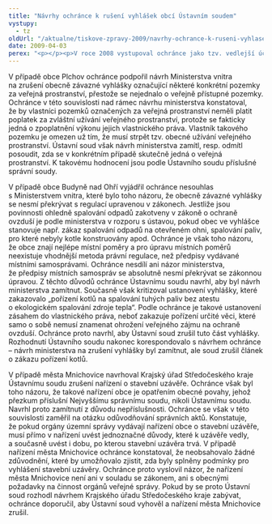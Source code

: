```yaml
---
title: "Návrhy ochránce k rušení vyhlášek obcí Ústavním soudem"
vystupy:
  - tz
oldUrl: "/aktualne/tiskove-zpravy-2009/navrhy-ochrance-k-ruseni-vyhlasek-obci-ustavnim-soudem"
date: 2009-04-03
perex: "<p></p><p>V roce 2008 vystupoval ochránce jako tzv. vedlejší účastník v řízeních u Ústavního soudu o návrzích na zrušení tří obecně závazných vyhlášek obcí. Jednalo se o vyhlášku o místních poplatcích obce Plchov, jejíž zrušení navrhovalo Ministerstvo vnitra, o vyhlášku města Budyně nad Ohří o stanovení podmínek pro spalování tuhých paliv, jejíž zrušení rovněž navrhlo Ministerstvo vnitra, a o návrh Krajského úřadu Středočeského kraje na zrušení nařízení města Mnichovice o stavební uzávěře.</p>"
---
```


<!-- imported from the old website -->

<p>V případě obce Plchov ochránce podpořil návrh Ministerstva vnitra na zrušení obecně závazné vyhlášky označující některé konkrétní pozemky za veřejná prostranství, přestože se nejednalo o veřejně přístupné pozemky. Ochránce v této souvislosti nad rámec návrhu ministerstva konstatoval, že by vlastníci pozemků označených za veřejná prostranství neměli platit poplatek za zvláštní užívání veřejného prostranství, protože se fakticky jedná o zpoplatnění výkonu jejich vlastnického práva. Vlastník takového pozemku je omezen už tím, že musí strpět tzv. obecné užívání veřejného prostranství. Ústavní soud však návrh ministerstva zamítl, resp. odmítl posoudit, zda se v konkrétním případě skutečně jedná o veřejná prostranství. K takovému hodnocení jsou podle Ústavního soudu příslušné správní soudy.</p><p class="Normln-web" style="TEXT-DECORATION: none">V případě obce Budyně nad Ohří vyjádřil ochránce nesouhlas s Ministerstvem vnitra, které bylo toho názoru, že obecně závazné vyhlášky se nesmí překrývat s regulací upravenou v zákonech. Jestliže jsou povinnosti ohledně spalování odpadů zakotveny v zákoně o ochraně ovzduší je podle ministerstva v rozporu s ústavou, pokud obec ve vyhlášce stanovuje např. zákaz spalování odpadů na otevřeném ohni, spalování paliv, pro které nebyly kotle konstruovány apod. Ochránce je však toho názoru, že obce znají nejlépe místní poměry a pro úpravu místních poměrů neexistuje vhodnější metoda právní regulace, než předpisy vydávané místními samosprávami. Ochránce nesdílí ani názor ministerstva, že předpisy místních samospráv se absolutně nesmí překrývat se zákonnou úpravou. Z těchto důvodů ochránce Ústavnímu soudu navrhl, aby byl návrh ministerstva zamítnut. Současně však kritizoval ustanovení vyhlášky, které zakazovalo „pořízení kotlů na spalování tuhých paliv bez atestu o ekologickém spalování zdroje tepla“. Podle ochránce je takové ustanovení zásahem do vlastnického práva, neboť zakazuje pořízení určité věci, které samo o sobě nemusí znamenat ohrožení veřejného zájmu na ochraně ovzduší. Ochránce proto navrhl, aby Ústavní soud zrušil tuto část vyhlášky. Rozhodnutí Ústavního soudu nakonec korespondovalo s návrhem ochránce – návrh ministerstva na zrušení vyhlášky byl zamítnut, ale soud zrušil článek o zákazu pořízení kotlů.</p><p class="Normln-web" style="TEXT-DECORATION: none">V případě města Mnichovice navrhoval Krajský úřad Středočeského kraje Ústavnímu soudu zrušení nařízení o stavební uzávěře. Ochránce však byl toho názoru, že takové nařízení obce je opatřením obecné povahy, jehož přezkum příslušní Nejvyššímu správnímu soudu, nikoli Ústavnímu soudu. Navrhl proto zamítnutí z důvodu nepříslušnosti. Ochránce se však v této souvislosti zaměřil na otázku odůvodňování správních aktů. Konstatuje, že pokud orgány územní správy vydávají nařízení obce o stavební uzávěře, musí přímo v nařízení uvést jednoznačné důvody, které k uzávěře vedly, a současně uvést i dobu, po kterou stavební uzávěra trvá. V případě nařízení města Mnichovice ochránce konstatoval, že neobsahovalo žádné zdůvodnění, které by umožňovalo zjistit, zda byly splněny podmínky pro vyhlášení stavební uzávěry. Ochránce proto vyslovil názor, že nařízení města Mnichovice není ani v souladu se zákonem, ani s obecnými požadavky na činnost orgánů veřejné správy. Pokud by se proto Ústavní soud rozhodl návrhem Krajského úřadu Středočeského kraje zabývat, ochránce doporučil, aby Ústavní soud vyhověl a nařízení města Mnichovice zrušil.</p><p class="Normln"> </p>
